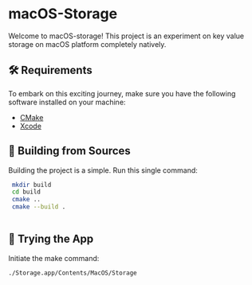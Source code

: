 # macOS-Storage

Welcome to macOS-storage! This project is an experiment on key value storage on macOS platform completely natively.

## 🛠 Requirements

To embark on this exciting journey, make sure you have the following software installed on your machine:

- [CMake](https://cmake.org/install/)
- [Xcode](https://developer.apple.com/xcode/)

## 🚀 Building from Sources

Building the project is a simple. Run this single command:

```bash
 mkdir build 
 cd build
 cmake .. 
 cmake --build . 
 
```
## 🚁 Trying the App

Initiate the make command:

```bash
./Storage.app/Contents/MacOS/Storage
```
